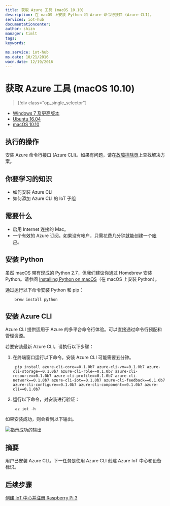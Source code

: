 ```yaml
---
title: 获取 Azure 工具 (macOS 10.10)
description: 在 macOS 上安装 Python 和 Azure 命令行接口 (Azure CLI)。
services: iot-hub
documentationcenter: 
author: shizn
manager: timlt
tags: 
keywords: 

ms.service: iot-hub
ms.date: 10/21/2016
wacn.date: 12/19/2016
---
```


# 获取 Azure 工具 (macOS 10.10)
> [!div class="op_single_selector"]
- [Windows 7 及更高版本](./iot-hub-raspberry-pi-kit-node-lesson2-get-azure-tools-win32.md)
- [Ubuntu 16.04](./iot-hub-raspberry-pi-kit-node-lesson2-get-azure-tools-ubuntu.md)
- [macOS 10.10](./iot-hub-raspberry-pi-kit-node-lesson2-get-azure-tools-mac.md)

## 执行的操作
安装 Azure 命令行接口 (Azure CLI)。如果有问题，请在[故障排除页](./iot-hub-raspberry-pi-kit-node-troubleshooting.md)上查找解决方案。

## 你要学习的知识
* 如何安装 Azure CLI
* 如何添加 Azure CLI 的 IoT 子组

## 需要什么
* 启用 Internet 连接的 Mac。
* 一个有效的 Azure 订阅。如果没有帐户，只需花费几分钟就能创建一个[帐户](https://www.azure.cn/pricing/1rmb-trial/)。

## 安装 Python
虽然 macOS 带有现成的 Python 2.7，但我们建议你通过 Homebrew 安装 Python。请参阅 [Installing Python on macOS](http://docs.python-guide.org/en/latest/starting/install/osx/)（在 macOS 上安装 Python）。

通过运行以下命令安装 Python 和 pip：

        brew install python

## 安装 Azure CLI
Azure CLI 提供适用于 Azure 的多平台命令行体验。可以直接通过命令行预配和管理资源。

若要安装最新 Azure CLI，请执行以下步骤：

1. 在终端窗口运行以下命令。安装 Azure CLI 可能需要五分钟。

        pip install azure-cli-core==0.1.0b7 azure-cli-vm==0.1.0b7 azure-cli-storage==0.1.0b7 azure-cli-role==0.1.0b7 azure-cli-resource==0.1.0b7 azure-cli-profile==0.1.0b7 azure-cli-network==0.1.0b7 azure-cli-iot==0.1.0b7 azure-cli-feedback==0.1.0b7 azure-cli-configure==0.1.0b7 azure-cli-component==0.1.0b7 azure-cli==0.1.0b7

2. 运行以下命令，对安装进行验证：

        az iot -h

如果安装成功，则会看到以下输出。

![指示成功的输出](./media/iot-hub-raspberry-pi-lessons/lesson2/az_iot_help_osx.png)  

## 摘要
用户已安装 Azure CLI。下一任务是使用 Azure CLI 创建 Azure IoT 中心和设备标识。

## 后续步骤
[创建 IoT 中心并注册 Raspberry Pi 3](./iot-hub-raspberry-pi-kit-node-lesson2-prepare-azure-iot-hub.md)

<!---HONumber=Mooncake_1212_2016-->